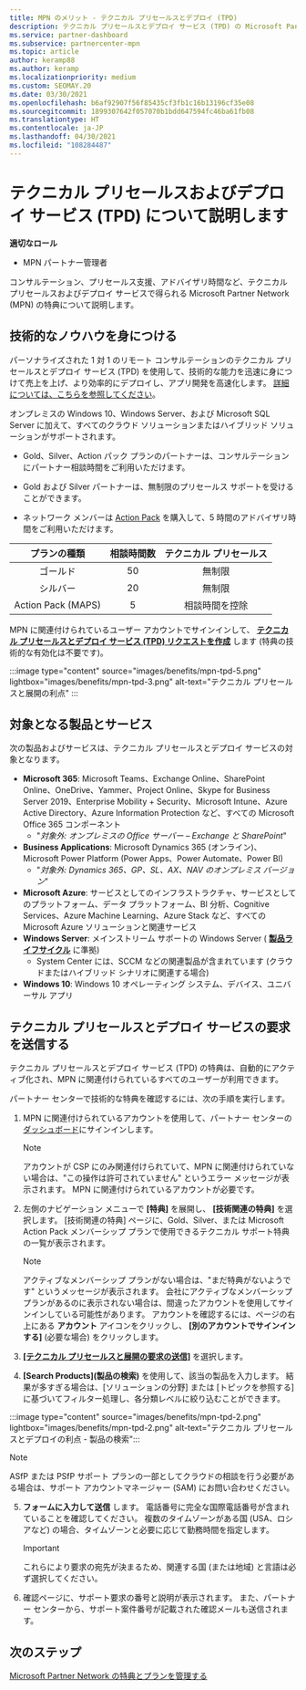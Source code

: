 ```yaml
---
title: MPN のメリット - テクニカル プリセールスとデプロイ (TPD)
description: テクニカル プリセールスとデプロイ サービス (TPD) の Microsoft Partner Network (MPN) メリットについて説明します
ms.service: partner-dashboard
ms.subservice: partnercenter-mpn
ms.topic: article
author: keramp88
ms.author: keramp
ms.localizationpriority: medium
ms.custom: SEOMAY.20
ms.date: 03/30/2021
ms.openlocfilehash: b6af92907f56f85435cf3fb1c16b13196cf35e08
ms.sourcegitcommit: 1899307642f057070b1bdd647594fc46ba61fb08
ms.translationtype: HT
ms.contentlocale: ja-JP
ms.lasthandoff: 04/30/2021
ms.locfileid: "108284487"
---
```

# <a name="explore-technical-presales-and-deployment-services-tpd"></a>テクニカル プリセールスおよびデプロイ サービス (TPD) について説明します 

**適切なロール**

- MPN パートナー管理者

コンサルテーション、プリセールス支援、アドバイザリ時間など、テクニカル プリセールスおよびデプロイ サービスで得られる Microsoft Partner Network (MPN) の特典について説明します。

## <a name="develop-your-technical-know-how"></a>技術的なノウハウを身につける

パーソナライズされた 1 対 1 のリモート コンサルテーションのテクニカル プリセールスとデプロイ サービス (TPD) を使用して、技術的な能力を迅速に身につけて売上を上げ、より効率的にデプロイし、アプリ開発を高速化します。 [詳細については、こちらを参照してください](https://aka.ms/TPD)。

オンプレミスの Windows 10、Windows Server、および Microsoft SQL Server に加えて、すべてのクラウド ソリューションまたはハイブリッド ソリューションがサポートされます。 

- Gold、Silver、Action パック プランのパートナーは、コンサルテーションにパートナー相談時間をご利用いただけます。 

- Gold および Silver パートナーは、無制限のプリセールス サポートを受けることができます。 

- ネットワーク メンバーは [Action Pack](https://partner.microsoft.com/membership/action-pack) を購入して、5 時間のアドバイザリ時間をご利用いただけます。  

|     プランの種類    | 相談時間数 |   テクニカル プリセールス   |
|:-----------------:|:------------------------:|:----------------------:|
|        ゴールド       |            50            |        無制限       |
|       シルバー      |            20            |        無制限       |
| Action Pack (MAPS) |             5            | 相談時間を控除 |

MPN に関連付けられているユーザー アカウントでサインインして、 **[テクニカル プリセールスとデプロイ サービス (TPD) リクエストを作成](https://partner.microsoft.com/dashboard/mpn/membership/benefits/technical/createadvisoryhours-servicerequest)** します (特典の技術的な有効化は不要です)。

:::image type="content" source="images/benefits/mpn-tpd-5.png" lightbox="images/benefits/mpn-tpd-3.png" alt-text="テクニカル プリセールスと展開の利点" :::

## <a name="in-scope-products-and-services"></a>対象となる製品とサービス

次の製品およびサービスは、テクニカル プリセールスとデプロイ サービスの対象となります。
- **Microsoft 365**: Microsoft Teams、Exchange Online、SharePoint Online、OneDrive、Yammer、Project Online、Skype for Business Server 2019、Enterprise Mobility + Security、Microsoft Intune、Azure Active Directory、Azure Information Protection など、すべての Microsoft Office 365 コンポーネント
  - "*対象外: オンプレミスの Office サーバー – Exchange と SharePoint*"
- **Business Applications**: Microsoft Dynamics 365 (オンライン)、Microsoft Power Platform (Power Apps、Power Automate、Power BI)
  - "*対象外: Dynamics 365、GP、SL、AX、NAV のオンプレミス バージョン*"
- **Microsoft Azure**: サービスとしてのインフラストラクチャ、サービスとしてのプラットフォーム、データ プラットフォーム、BI 分析、Cognitive Services、Azure Machine Learning、Azure Stack など、すべての Microsoft Azure ソリューションと関連サービス
- **Windows Server**: メインストリーム サポートの Windows Server ( **[製品ライフサイクル](https://docs.microsoft.com/lifecycle/policies/fixed)** に準拠)
  - System Center には、SCCM などの関連製品が含まれています (クラウドまたはハイブリッド シナリオに関連する場合)
- **Windows 10**: Windows 10 オペレーティング システム、デバイス、ユニバーサル アプリ

## <a name="submit-a-technical-presales-and-deployment-services-request"></a>テクニカル プリセールスとデプロイ サービスの要求を送信する 

テクニカル プリセールスとデプロイ サービス (TPD) の特典は、自動的にアクティブ化され、MPN に関連付けられているすべてのユーザーが利用できます。 

パートナー センターで技術的な特典を確認するには、次の手順を実行します。

1. MPN に関連付けられているアカウントを使用して、パートナー センターの[ダッシュボード](https://partner.microsoft.com/dashboard)にサインインします。 

   > [!NOTE]
   > アカウントが CSP にのみ関連付けられていて、MPN に関連付けられていない場合は、"この操作は許可されていません" というエラー メッセージが表示されます。 MPN に関連付けられているアカウントが必要です。

2. 左側のナビゲーション メニューで **[特典]** を展開し、 **[技術関連の特典]** を選択します。 [技術関連の特典] ページに、Gold、Silver、または Microsoft Action Pack メンバーシップ プランで使用できるテクニカル サポート特典の一覧が表示されます。 

   > [!NOTE]
   > アクティブなメンバーシップ プランがない場合は、"まだ特典がないようです" というメッセージが表示されます。 会社にアクティブなメンバーシップ プランがあるのに表示されない場合は、間違ったアカウントを使用してサインインしている可能性があります。 アカウントを確認するには、ページの右上にある **アカウント** アイコンをクリックし、 **[別のアカウントでサインインする]** (必要な場合) をクリックします。

3. **[[テクニカル プリセールスと展開の要求の送信]](https://partner.microsoft.com/dashboard/mpn/membership/benefits/technical/createadvisoryhours-servicerequest)** を選択します。

4. **[Search Products]\(製品の検索\)** を使用して、該当の製品を入力します。 結果が多すぎる場合は、[ソリューションの分野] または [トピックを参照する] に基づいてフィルター処理し、各分類レベルに絞り込むことができます。

:::image type="content" source="images/benefits/mpn-tpd-2.png" lightbox="images/benefits/mpn-tpd-2.png" alt-text="テクニカル プリセールスとデプロイの利点 - 製品の検索":::

   > [!NOTE]
   > ASfP または PSfP サポート プランの一部としてクラウドの相談を行う必要がある場合は、サポート アカウントマネージャー (SAM) にお問い合わせください。

5. **フォームに入力して送信** します。 電話番号に完全な国際電話番号が含まれていることを確認してください。 複数のタイムゾーンがある国 (USA、ロシアなど) の場合、タイムゾーンと必要に応じて勤務時間を指定します。

   > [!IMPORTANT]
   > これらにより要求の宛先が決まるため、関連する国 (または地域) と言語は必ず選択してください。

6. 確認ページに、サポート要求の番号と説明が表示されます。 また、パートナー センターから、サポート案件番号が記載された確認メールも送信されます。

## <a name="next-steps"></a>次のステップ

[Microsoft Partner Network の特典とプランを管理する](manage-your-partner-network-benefits.md)
